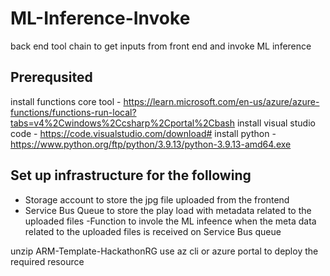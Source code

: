 # ML-Inference-Invoke
back end tool chain to get inputs from front end and invoke ML inference 

## Prerequsited
install functions core tool - https://learn.microsoft.com/en-us/azure/azure-functions/functions-run-local?tabs=v4%2Cwindows%2Ccsharp%2Cportal%2Cbash
install visual studio code - https://code.visualstudio.com/download#
install python - https://www.python.org/ftp/python/3.9.13/python-3.9.13-amd64.exe

## Set up infrastructure for the following 
- Storage account to store the jpg file uploaded from the frontend
- Service Bus Queue to store the play load with metadata related to the uploaded files
-Function to invole the ML infeence when the meta data related to the uploaded files is received on Service Bus queue

unzip ARM-Template-HackathonRG
use az cli or azure portal to deploy the required resource
